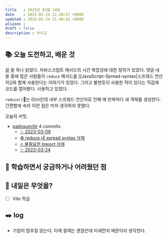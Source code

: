 ```yaml
---
title   : 2023년 03월 24일
date    : 2023-03-24 21:30:57 +0900
updated : 2023-03-24 21:40:42 +0900
aliases : 
draft : false
description : 아이고
---
```

## 📚 오늘 도전하고, 배운 것

[글](https://dev.to/lukocastillo/time-complexity-big-0-for-javascript-array-methods-and-examples-mlg) 을 하나 읽었다. 자바스크립트 메서드의 시간 복잡성에 대한 정의가 있었다. 댓글 내용 중에 많은 사람들이 `reduce` 메서드를 [[JavaScript-Spread-syntax|스프레드 연산자]]와 함께 사용한다는 이야기가 있었다. 그러고 불현듯이 사용한 적이 있다는 직감에 코드를 열어봤다. 사용하고 있었다.

`reduce()`는 0(n)인데 내부 스프레드 연산자로 인해 매 반복마다 새 객체를 생성한다. 간편함에 속아 이런 점은 미처 생각하지 못했다. 


<!-- commit -->
오늘의 커밋.
- [padosum/tir](https://github.com/padosum/tir) 4 commits
  - [✨ 2023-03-09](https://github.com/padosum/tir/commit/6f972498cf196958fd101b2bcfffd3b53c80117b)
  - [♻️ reduce 내 spread syntax 삭제](https://github.com/padosum/tir/commit/d130c9e4e6ff25877b9a9465707b6126516eaa63)
  - [🔥 불필요한 Import 삭제](https://github.com/padosum/tir/commit/472351062ccac7c8532bb26687b14abc4a6ea739)
  - [✨ 2023-03-24](https://github.com/padosum/tir/commit/089bbaf27de1f257700b921582fd705c639eb3ec)
<!-- commitstop -->

## 🤔 학습하면서 궁금하거나 어려웠던 점


## 🌅 내일은 무엇을?

- [ ] Vite 학습

## ✒️ log

- 기침이 멈추질 않는다. 이제 잘때는 괜찮은데 미세먼지 때문이라 생각한다.

